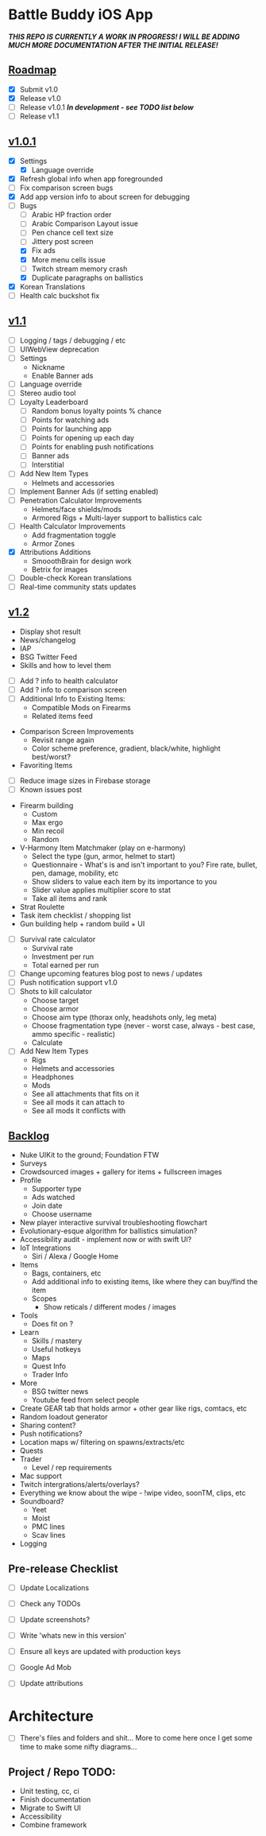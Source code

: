 #  Battle Buddy iOS App

***THIS REPO IS CURRENTLY A WORK IN PROGRESS! I WILL BE ADDING MUCH MORE DOCUMENTATION AFTER THE INITIAL RELEASE!***

## <u>Roadmap</u>

- [x] Submit v1.0
- [x] Release v1.0
- [ ] Release v1.0.1 ***In development - see TODO list below***
- [ ] Release v1.1

## <u>v1.0.1</u>
- [x] Settings
    - [x] Language override
- [x] Refresh global info when app foregrounded
- [ ] Fix comparison screen bugs
- [x] Add app version info to about screen for debugging
- [ ] Bugs
    - [ ] Arabic HP fraction order
    - [ ] Arabic Comparison Layout issue
    - [ ] Pen chance cell text size
    - [ ] Jittery post screen
    - [x] Fix ads
    - [x] More menu cells issue
    - [ ] Twitch stream memory crash
    - [x] Duplicate paragraphs on ballistics
- [x] Korean Translations
- [ ] Health calc buckshot fix

## <u>v1.1</u>
- [ ] Logging / tags / debugging / etc
- [ ] UIWebView deprecation
- [ ] Settings
    - Nickname
    - Enable Banner ads
- [ ] Language override
- [ ] Stereo audio tool
- [ ] Loyalty Leaderboard
    - [ ] Random bonus loyalty points % chance
    - [ ] Points for watching ads
    - [ ] Points for launching app
    - [ ] Points for opening up each day
    - [ ] Points for enabling push notifications
    - [ ] Banner ads
    - [ ] Interstitial
- [ ] Add New Item Types
    - Helmets and accessories
- [ ] Implement Banner Ads (if setting enabled)
- [ ] Penetration Calculator Improvements
    - Helmets/face shields/mods
    - Armored Rigs + Multi-layer support to ballistics calc
- [ ] Health Calculator Improvements
    - Add fragmentation toggle
    - Armor Zones
- [x] Attributions Additions
    - SmooothBrain for design work
    - Betrix for images
- [ ] Double-check Korean translations
- [ ] Real-time community stats updates

## <u>v1.2</u>
- Display shot result
- News/changelog
- IAP
- BSG Twitter Feed
- Skills and how to level them
- [ ] Add ? info to health calculator
- [ ] Add ? info to comparison screen
- [ ] Additional Info to Existing Items:
    - Compatible Mods on Firearms
    - Related items feed
- Comparison Screen Improvements
    - Revisit range again
    - Color scheme preference, gradient, black/white, highlight best/worst?
- Favoriting Items
- [ ] Reduce image sizes in Firebase storage
- [ ] Known issues post
- Firearm building
    - Custom
    - Max ergo
    - Min recoil
    - Random
- V-Harmony Item Matchmaker (play on e-harmony)
    - Select the type (gun, armor, helmet to start)
    - Questionnaire - What's is and isn't important to you? Fire rate, bullet, pen, damage, mobility, etc
    - Show sliders to value each item by its importance to you
    - Slider value applies multiplier score to stat
    - Take all items and rank
- Strat Roulette
- Task item checklist / shopping list
- Gun building help + random build + UI
- [ ] Survival rate calculator
    - Survival rate
    - Investment per run
    - Total earned per run
- [ ] Change upcoming features blog post to news / updates
- [ ] Push notification support v1.0
- [ ] Shots to kill calculator
    - Choose target
    - Choose armor
    - Choose aim type (thorax only, headshots only, leg meta)
    - Choose fragmentation type (never - worst case, always - best case, ammo specific - realistic)
    - Calculate
- [ ] Add New Item Types
    - Rigs
    - Helmets and accessories
    - Headphones
    - Mods
    - See all attachments that fits on it
    - See all mods it can attach to
    - See all mods it conflicts with 
    
## <u>Backlog</u>
- Nuke UIKit to the ground; Foundation FTW
- Surveys
- Crowdsourced images + gallery for items + fullscreen images
- Profile
    - Supporter type
    - Ads watched
    - Join date
    - Choose username
- New player interactive survival troubleshooting flowchart
- Evolutionary-esque algorithm for ballistics simulation?
- Accessibility audit - implement now or with swift UI?
- IoT Integrations
    - Siri / Alexa / Google Home
- Items
    - Bags, containers, etc
    - Add additional info to existing items, like where they can buy/find the item
    - Scopes
        - Show reticals / different modes / images 
- Tools
    - Does <item> fit on <item>?
- Learn
    - Skills / mastery
    - Useful hotkeys
    - Maps
    - Quest Info
    - Trader Info
- More
    - BSG twitter news
    - Youtube feed from select people
- Create GEAR tab that holds armor + other gear like rigs, comtacs, etc
- Random loadout generator
- Sharing content?
- Push notifications?
- Location maps w/ filtering on spawns/extracts/etc
- Quests
- Trader
	- Level / rep requirements
- Mac support
- Twitch intergrations/alerts/overlays?
- Everything we know about the wipe - !wipe video, soonTM, clips, etc
- Soundboard?
    - Yeet
    - Moist
    - PMC lines
    - Scav lines
- Logging

## Pre-release Checklist
- [ ] Update Localizations
- [ ] Check any TODOs
- [ ] Update screenshots?
- [ ] Write 'whats new in this version'
- [ ] Ensure all keys are updated with production keys
- [ ] Google Ad Mob
- [ ] Update attributions


# Architecture
- [ ] There's files and folders and shit... More to come here once I get some time to make some nifty diagrams...

## Project / Repo TODO:

- Unit testing, cc, ci
- Finish documentation
- Migrate to Swift UI
- Accessibility
- Combine framework
